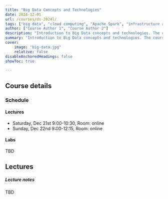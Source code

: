 ```yaml
---
title: "Big Data Concepts and Technologies" 
date: 2024-12-01
url: /courses/ds-2024l/
tags: ["big data", "cloud computing", "Apache Spark", "infrastructure as code", "DevOps", "CloudOps"]
author: ["Course Author 1", "Course Author 2"]
description: "Introduction to Big Data concepts and technologies. The course covers the basics of big data, cloud computing, and Apache Spark." 
summary: "Introduction to Big Data concepts and technologies. The course covers the basics of big data, cloud computing, and Apache Spark."
cover:
    image: "big-data.jpg"
    relative: false
disableAnchoredHeadings: false
showToc: true

---
```


## Course details

### Schedule

#### Lectures

* Saturday, Dec 21st 9:00-10:30, Room: online
* Sunday, Dec 22nd 9:00-12:15, Room: online

#### Labs

TBD

## Lectures


##### Lecture notes

TBD
